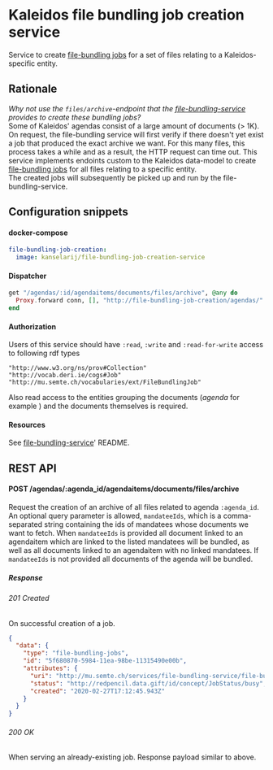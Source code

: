 # Kaleidos file bundling job creation service

Service to create [file-bundling jobs](https://github.com/kanselarij-vlaanderen/file-bundling-service) for a set of files relating to a Kaleidos-specific entity.

## Rationale

*Why not use the `files/archive`-endpoint that the [file-bundling-service](https://github.com/kanselarij-vlaanderen/file-bundling-service) provides to create these bundling jobs?*  
Some of Kaleidos' agendas consist of a large amount of documents (> 1K). On request, the file-bundling service will first verify if there doesn't yet exist a job that produced the exact archive we want. For this many files, this process takes a while and as a result, the HTTP request can time out. 
This service implements endoints custom to the Kaleidos data-model to create [file-bundling jobs](https://github.com/kanselarij-vlaanderen/file-bundling-service) for all files relating to a specific entity.  
The created jobs will subsequently be picked up and run by the file-bundling-service.

## Configuration snippets

#### docker-compose

```yml
file-bundling-job-creation:
  image: kanselarij/file-bundling-job-creation-service
```

#### Dispatcher

```elixir
get "/agendas/:id/agendaitems/documents/files/archive", @any do
  Proxy.forward conn, [], "http://file-bundling-job-creation/agendas/" <> id <> "/agendaitems/documents/files/archive"
end
```

#### Authorization

Users of this service should have `:read`, `:write` and `:read-for-write` access to following rdf types
```
"http://www.w3.org/ns/prov#Collection"
"http://vocab.deri.ie/cogs#Job"
"http://mu.semte.ch/vocabularies/ext/FileBundlingJob"
```
Also read access to the entities grouping the documents (*agenda* for example ) and the documents themselves is required.


#### Resources

See [file-bundling-service](https://github.com/kanselarij-vlaanderen/file-bundling-service)' README.

## REST API
#### POST /agendas/:agenda_id/agendaitems/documents/files/archive
Request the creation of an archive of all files related to agenda `:agenda_id`. An optional query parameter is allowed, `mandateeIds`, which is a comma-separated string containing the ids of mandatees whose documents we want to fetch. When `mandateeIds` is provided all document linked to an agendaitem which are linked to the listed mandatees will be bundled, as well as all documents linked to an agendaitem with no linked mandatees. If `mandateeIds` is not provided all documents of the agenda will be bundled.

##### Response
###### 201 Created
On successful creation of a job.

```json
{
  "data": {
    "type": "file-bundling-jobs",
    "id": "5f680870-5984-11ea-98be-11315490e00b",
    "attributes": {
      "uri": "http://mu.semte.ch/services/file-bundling-service/file-bundling-jobs/5f680870-5984-11ea-98be-11315490e00b",
      "status": "http://redpencil.data.gift/id/concept/JobStatus/busy",
      "created": "2020-02-27T17:12:45.943Z"
    }
  }
}
```

###### 200 OK
When serving an already-existing job. Response payload similar to above.

